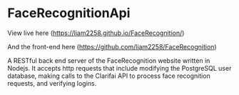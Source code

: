# FaceRecognitionApi

View live here (https://liam2258.github.io/FaceRecognition/)

And the front-end here (https://github.com/liam2258/FaceRecognition)

A RESTful back end server of the FaceRecognition website written in Nodejs. It accepts http requests that include modifying the PostgreSQL user database, making calls to the Clarifai API to process face recognition requests, and verifying logins.
